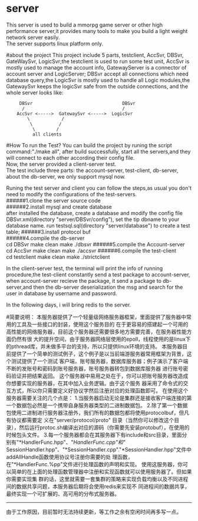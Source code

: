# server
This server is used to build a mmorpg game server or other high performance server,it provides many tools to make you build a light weight network server easily. <br>
The server supports linux platform only. <br>

#about the project
This project include 5 parts, testclient, AccSvr, DBSvr, GateWaySvr, LogicSvr;the testclient is used to run some test unit, AccSvr is mostly used to manage the account
info, GatewayServer is a connector of account server and LogicServer; DBSvr accept all connections which need database query,the LogicSvr is mostly used to handle all Logic modules,the GatewaySvr keeps the logicSvr safe from the outside connections, and the whole server looks like:

		 DBSvr                                  DBSvr
		  /                                     /	
		AccSvr <----->  GatewaySvr <----->  LogicSvr
		    \            / 
		     \          /
		      \        /
		      all clients

#How To run the Test?
You can build the project by runing the script command:"./make all", after build successfully, start all the servers,and they will connect to each other according their config file.<br>
Now, the server provided a client-server test. <br>
The test include three parts: the account-server, test-client, db-server, about the db-server, we only support mysql now. <br>

Runing the test server and client you can follow the steps,as usual you don't need to modify the configurations of the test-servers. <br>
######1.clone the server source code <br>
######2.install mysql and  create database <br>
    after installed the database, create a database and modify the config file DBSvr.xml(directory "server/DBSvr/config"), set the tip dbname to your database name. 
    run testsql.sql(directory "server/database") to create a test table; 
######3.install protocol buf <br>
######4.compile the db-server <br>
    cd DBSvr 
    make clean 
    make 
    ./dbsvr 
######5.compile the Account-server <br>
    cd AccSvr 
    make clean 
    make 
    ./accsvr 
######6.compile the test-client <br>
    cd testclient 
    make clean 
    make 
    ./strictclient 

In the client-server test, the terminal will print the info of running procedure,the test-client constantly
send a test package to account-server, when account-server recieve the package, it send a package to db-server,and then the db-server deserialization the msg and search for the user in database by username and password. <br>

In the following days, i will bring redis to the server. <br>

#简要说明：
		本服务器提供了一个轻量级网络服务器框架，里面提供了服务器中常用的工具及一些接口的封装，使用这个服务目的
	在于更容易的搭建起一个可用的高性能的网络服务器，目前这个服务器还需要很多地方需要完善，在服务器性能方面仍然有很
	大的提升空间，由于服务器网络层使用的epoll，线程使用的是linux下的pthread库，并未做多平台的支持，所以只提供linux环境的支持。 
		本服务器目前提供了一个简单的测试例子，这个例子是以当前端游服务器常用框架为背景，这个测试提供了一个测试
	客户端，账号服务器，数据库服务器；例子演示了客户端不断的发账号和密码到账号服务器，账号服务器转包到数据库服务器
	进行账号密码验证并把结果返回。 
		这个服务器中易用之处在于，你可以把账号服务器改造成你想要实现的服务器，在其中加入业务逻辑。由于这个服务
	器采用了命令式的交互方式，所以你只需要定义好协议字然后注册对应的处理函数即可。
		在使用这个服务器需要关注的几个点是： 
		1.当服务器启动无论是集群还是接收客户端连接的第一个数据包必然是一个携带自身服务器类型的二进制数据包。
		2.除了第一个数据包使用二进制进行服务器注册外，我们所有的数据包都将使用protocolbuf，但凡有协议都需要定
	义在"server/protocol/proto" 
	目录（当然你可以修改这个目录），然后运行protoc.sh编译出对应的源码（你需要先安装protobuf），在使用的时候包头文件。 
		3.每一个服务器都会在其服务器下有include和src目录，里面分别有"*HandlerFunc.hpp"、"*HandlerFunc.cpp"和"*
	SessionHandler.hpp"、"*SessionHandler.cpp"."*SessionHandler.hpp"文件中addAllHandle函数使用协议号注册你需要的处
	理函数，在"*HandlerFunc.%pp"文件进行处理函数的声明和实现。 
		使用这服务器，你可以简单的在上面的处理函数管理器中注册和实现函数就可以使用服务器了。但如果你需要实现集
	群的话，这里就需要一套集群的策略来实现负载均衡以及不同进程间的数据共享问题，本服务器后期将会使用redis来实现不
	同进程间的数据共享，最终实现一个可扩展的、高可用的分布式服务器。

-------
由于工作原因，目前暂时无法持续更新，等工作之余有空闲时间再多写一点。
    
    

